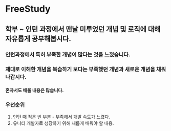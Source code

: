 # FreeStudy
## 학부 ~ 인턴 과정에서 맨날 미루었던 개념 및 로직에 대해 자유롭게 공부해봅시다.

### 인턴과정에서 특히 부족한 개념이 많다는 것을 느꼈습니다. 
### 제대로 이해한 개념을 복습하기 보다는 부족했던 개념과 새로운 개념을 채워나갑시다.
#### 혼자서도 배울 내용은 많습니다.
 

### 우선순위
1) 인턴 때 적은 빈 부분 - 부족해서 개발 속도가 느렸다.
2) 유니티 개발자로 성장하기 위해 새롭게 배워야 할 내용.
